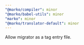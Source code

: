 ```yaml
---
"@marko/compiler": minor
"@marko/babel-utils": minor
"marko": minor
"@marko/translator-default": minor
---
```


Allow migrator as a tag entry file.
